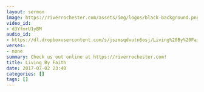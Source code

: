 ```yaml
---
layout: sermon
image: https://riverrochester.com/assets/img/logos/black-background.png
video_id:
- d3YfmrU1yBM
audio_id:
- https://dl.dropboxusercontent.com/s/jszmsqdvutn6osj/Living%20By%20Faith.mp3?dl=0
verses:
- none
summary: Check us out online at https://riverrochester.com!
title: Living By Faith
date: 2017-07-02 23:40
categories: []
tags: []
---
```

